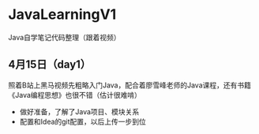 # JavaLearningV1
Java自学笔记代码整理（跟着视频）
## 4月15日（day1）
照着B站上黑马视频先粗略入门Java，配合着廖雪峰老师的Java课程，还有书籍《Java编程思想》也很不错（估计很难啃）
- 做好准备，了解了Java项目、模块关系
- 配置和Idea的git配置，以后上传一步到位
